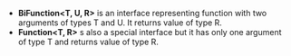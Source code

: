 * <b>BiFunction<T, U, R></b> is an interface representing function with two arguments of types T and U. It returns value of type R.
* <b>Function<T, R></b> s also a special interface but it has only one argument of type T and returns value of type R.
